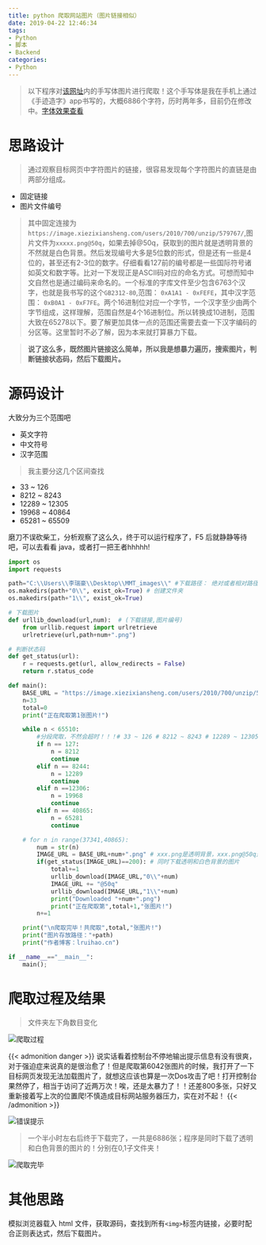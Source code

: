 ```yaml
---
title: python 爬取网站图片（图片链接相似）
date: 2019-04-22 12:46:34
tags:
- Python
- 脚本
- Backend
categories:
- Python
---
```


> 以下程序对[该网址](https://hw.xiezixiansheng.com/mobile.php?c=Grzkreader&a=fontshowPics&u=qbfRl8gPF2s-&z=Kqz%2FRroVGYc-&share=1&from=singlemessage)内的手写体图片进行爬取！这个手写体是我在手机上通过《手迹造字》app书写的，大概6886个字符，历时两年多，目前仍在修改中。[字体效果查看](https://lruihao.cn/posts/font-mmt/)


<!--more-->

# 思路设计
> 通过观察目标网页中字符图片的链接，很容易发现每个字符图片的直链是由两部分组成。
- 固定链接
- 图片文件编号

> 其中固定连接为`https://image.xiezixiansheng.com/users/2010/700/unzip/579767/`,图片文件为`xxxxx.png@50q`，如果去掉@50q，获取到的图片就是透明背景的不然就是白色背景。然后发现编号大多是5位数的形式，但是还有一些是4位的，甚至还有2-3位的数字。仔细看看127前的编号都是一些国际符号诸如英文和数字等。比对一下发现正是ASCII码对应的命名方式。可想而知中文自然也是通过编码来命名的。一个标准的字库文件至少包含6763个汉字，也就是我书写的这个`GB2312-80`,范围： `0xA1A1 - 0xFEFE`，其中汉字范围： `0xB0A1 - 0xF7FE`。两个16进制位对应一个字节，一个汉字至少由两个字节组成，这样理解，范围自然是4个16进制位。所以转换成10进制，范围大致在65278以下。要了解更加具体一点的范围还需要去查一下汉字编码的分区等。这里暂时不必了解，因为本来就打算暴力下载。

> **说了这么多，既然图片链接这么简单，所以我是想暴力遍历，搜索图片，判断链接状态码，然后下载图片。**

# 源码设计
大致分为三个范围吧
- 英文字符
- 中文符号
- 汉字范围

> 我主要分这几个区间查找

- 33 ~ 126
- 8212 ~ 8243
- 12289 ~ 12305
- 19968 ~ 40864
- 65281 ~ 65509

磨刀不误砍柴工，分析观察了这么久，终于可以运行程序了，F5 后就静静等待吧，可以去看看 java，或者打一把王者hhhhh!
```python
import os
import requests

path="C:\\Users\\李瑞豪\\Desktop\\MMT_images\\" #下载路径： 绝对或者相对路径比如./image/
os.makedirs(path+"0\\", exist_ok=True) # 创建文件夹
os.makedirs(path+"1\\", exist_ok=True)

# 下载图片
def urllib_download(url,num):  # (下载链接,图片编号)
    from urllib.request import urlretrieve
    urlretrieve(url,path+num+".png")     

# 判断状态码
def get_status(url):  
    r = requests.get(url, allow_redirects = False)  
    return r.status_code

def main():
	BASE_URL = "https://image.xiezixiansheng.com/users/2010/700/unzip/579767/"
	n=33
	total=0
	print("正在爬取第1张图片!")

	while n < 65510:
		#分段爬取，不然会超时！！！# 33 ~ 126 # 8212 ~ 8243 # 12289 ~ 12305 # 19968 ~ 40864 # 65281 ~ 65509
		if n == 127:
			n = 8212
			continue
		elif n == 8244:
			n = 12289
			continue
		elif n ==12306:
			n = 19968
			continue
		elif n == 40865:
			n = 65281
			continue

	# for n in range(37341,40865):
		num = str(n)
		IMAGE_URL = BASE_URL+num+".png" # xxx.png是透明背景，xxx.png@50q是白色背景，分别存放在0，1文件夹 p是中小 w是小图
		if(get_status(IMAGE_URL)==200): # 同时下载透明和白色背景的图片
			total+=1
			urllib_download(IMAGE_URL,"0\\"+num)
			IMAGE_URL += "@50q"
			urllib_download(IMAGE_URL,"1\\"+num)
			print("Downloaded "+num+".png")
			print("正在爬取第",total+1,"张图片!")
		n+=1

	print("\n爬取完毕！共爬取",total,"张图片!")		
	print("图片存放路径："+path)
	print("作者博客：lruihao.cn")

if __name__=="__main__":  
    main(); 
```

# 爬取过程及结果
> 文件夹左下角数目变化

![爬取过程](images/mmtpy.gif)

{{< admonition danger >}}
说实话看着控制台不停地输出提示信息有没有很爽，对于强迫症来说真的是很治愈了！但是爬取第6042张图片的时候，我打开了一下目标网页发现无法加载图片了，就想这应该也算是一次Dos攻击了吧！打开控制台果然停了，相当于访问了近两万次！唉，还是太暴力了！！还差800多张，只好又重新接着写上次的位置爬!不慎造成目标网站服务器压力，实在对不起！
{{< /admonition >}}

![错误提示](images/error.png)

> 一个半小时左右后终于下载完了，一共是6886张；程序是同时下载了透明和白色背景的图片的！分别在0,1子文件夹！

![爬取完毕](images/jieguo.png)

# 其他思路
模拟浏览器载入 html 文件，获取源码，查找到所有`<img>`标签内链接，必要时配合正则表达式，然后下载图片。
